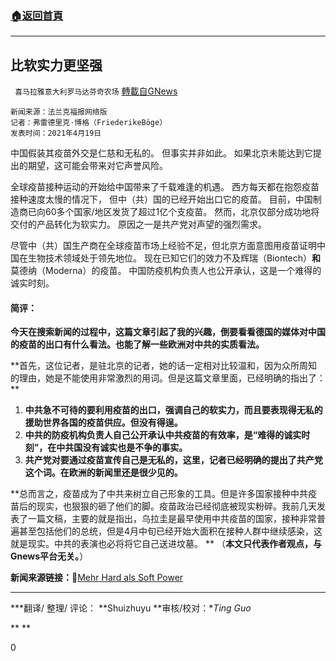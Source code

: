 ###  [:house:返回首頁](https://github.com/ourhimalayas/txt)
---

## 比软实力更坚强
` 喜马拉雅意大利罗马达芬奇农场` [轉載自GNews](https://gnews.org/zh-hans/1124289/)

```
新闻来源：法兰克福报网络版 
记者：弗雷德里克·博格（FriederikeBöge）
发表时间：2021年4月19日
```


中国假装其疫苗外交是仁慈和无私的。 但事实并非如此。 如果北京未能达到它提出的期望，这可能会带来对它声誉风险。

全球疫苗接种运动的开始给中国带来了千载难逢的机遇。 西方每天都在抱怨疫苗接种速度太慢的情况下， 但中（共）国的已经开始出口它的疫苗。 目前，中国制造商已向60多个国家/地区发货了超过1亿个支疫苗。 然而，北京仅部分成功地将交付的产品转化为软实力。 原因之一是共产党对声望的强烈需求。

尽管中（共）国生产商在全球疫苗市场上经验不足，但北京方面意图用疫苗证明中国在生物技术领域处于领先地位。 现在已知它们的效力不及辉瑞（Biontech）**和**莫德纳（Moderna）的疫苗。 中国防疫机构负责人也公开承认，这是一个难得的诚实时刻。

#### **简评：**

**今天在搜索新闻的过程中，这篇文章引起了我的兴趣，倒要看看德国的媒体对中国的疫苗的出口有什么看法。也能了解一些欧洲对中共的实质看法。**

**首先，这位记者，是驻北京的记者，她的话一定相对比较温和，因为众所周知的理由，她是不能使用非常激烈的用词。但是这篇文章里面，已经明确的指出了： **

1. **中共急不可待的要利用疫苗的出口，强调自己的软实力，而且要表现得无私的援助世界各国的疫苗供应。但没有得逞。**
2. **中共的防疫机构负责人自己公开承认中共疫苗的有效率，是“难得的诚实时刻”，在中共国没有诚实也是不争的事实。**
3. **共产党对要通过疫苗宣传自己是无私的，这里，记者已经明确的提出了共产党这个词。在欧洲的新闻里还是很少见的。**


**总而言之，疫苗成为了中共来树立自己形象的工具。但是许多国家接种中共疫苗后的现实，也狠狠的砸了他们的脚。疫苗政治已经彻底被现实粉碎。我前几天发表了一篇文稿，主要的就是指出，乌拉圭是最早使用中共疫苗的国家，接种非常普遍甚至包括他们的总统，但是4月中旬已经开始大面积在接种人群中继续感染，这就是现实。中共的表演也必将将它自己送进坟墓。 **
（**本文只代表作者观点，与Gnews平台无关。**）

**新闻来源链接：**🔗[Mehr Hard als Soft Power](https://www.faz.net/aktuell/politik/ausland/corona-impfung-in-china-mehr-hard-als-soft-power-17300026.html)

* * *

***翻译/ 整理/ 评论： **Shuizhuyu **审核/校对：**Ting Guo*

** **

0
